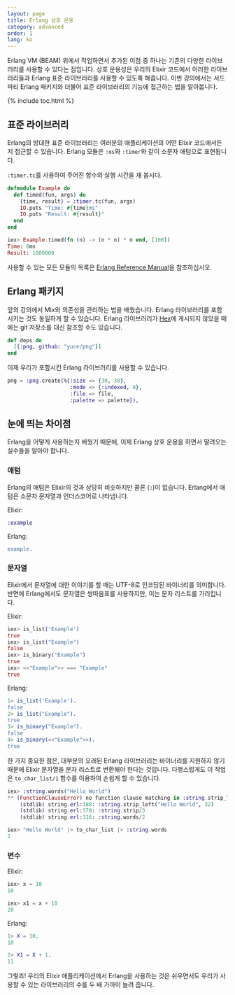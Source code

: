 ```yaml
---
layout: page
title: Erlang 상호 운용
category: advanced
order: 1
lang: ko
---
```


Erlang VM (BEAM) 위에서 작업하면서 추가된 이점 중 하나는 기존의 다양한 라이브러리를 사용할 수 있다는 점입니다. 상호 운용성은 우리의 Elixir 코드에서 이러한 라이브러리들과 Erlang 표준 라이브러리를 사용할 수 있도록 해줍니다. 이번 강의에서는 서드파티 Erlang 패키지와 더불어 표준 라이브러리의 기능에 접근하는 법을 알아봅니다.

{% include toc.html %}

## 표준 라이브러리

Erlang의 방대한 표준 라이브러리는 여러분의 애플리케이션의 어떤 Elixir 코드에서든지 접근할 수 있습니다. Erlang 모듈은 `:os`와 `:timer`와 같이 소문자 애텀으로 표현됩니다.

`:timer.tc`를 사용하여 주어진 함수의 실행 시간을 재 봅시다.

```elixir
defmodule Example do
  def timed(fun, args) do
    {time, result} = :timer.tc(fun, args)
    IO.puts "Time: #{time}ms"
    IO.puts "Result: #{result}"
  end
end

iex> Example.timed(fn (n) -> (n * n) * n end, [100])
Time: 8ms
Result: 1000000
```

사용할 수 있는 모든 모듈의 목록은 [Erlang Reference Manual](http://erlang.org/doc/apps/stdlib/)을 참조하십시오.

## Erlang 패키지

앞의 강의에서 Mix와 의존성을 관리하는 법을 배웠습니다. Erlang 라이브러리를 포함시키는 것도 동일하게 할 수 있습니다. Erlang 라이브러리가 [Hex](https://hex.pm)에 게시되지 않았을 때에는 git 저장소를 대신 참조할 수도 있습니다.

```elixir
def deps do
  [{:png, github: "yuce/png"}]
end
```

이제 우리가 포함시킨 Erlang 라이브러리를 사용할 수 있습니다.

```elixir
png = :png.create(%{:size => {30, 30},
                    :mode => {:indexed, 8},
                    :file => file,
                    :palette => palette}),
```

## 눈에 띄는 차이점

Erlang을 어떻게 사용하는지 배웠기 때문에, 이제 Erlang 상호 운용을 하면서 딸려오는 실수들을 알아야 합니다.

### 애텀

Erlang의 애텀은 Elixir의 것과 상당히 비슷하지만 콜론 (`:`)이 없습니다. Erlang에서 애텀은 소문자 문자열과 언더스코어로 나타냅니다.

Elixir:

```elixir
:example
```

Erlang:

```erlang
example.
```

### 문자열

Elixir에서 문자열에 대한 이야기를 할 때는 UTF-8로 인코딩된 바이너리를 의미합니다. 반면에 Erlang에서도 문자열은 쌍따옴표를 사용하지만, 이는 문자 리스트를 가리킵니다.

Elixir:

```elixir
iex> is_list('Example')
true
iex> is_list("Example")
false
iex> is_binary("Example")
true
iex> <<"Example">> === "Example"
true
```

Erlang:

```erlang
1> is_list('Example').
false
2> is_list("Example").
true
3> is_binary("Example").
false
4> is_binary(<<"Example">>).
true
```

한 가지 중요한 점은, 대부분의 오래된 Erlang 라이브러리는 바이너리를 지원하지 않기 때문에 Elixir 문자열을 문자 리스트로 변환해야 한다는 것입니다. 다행스럽게도 이 작업은 `to_char_list/1` 함수를 이용하여 손쉽게 할 수 있습니다.

```elixir
iex> :string.words("Hello World")
** (FunctionClauseError) no function clause matching in :string.strip_left/2
    (stdlib) string.erl:380: :string.strip_left("Hello World", 32)
    (stdlib) string.erl:378: :string.strip/3
    (stdlib) string.erl:316: :string.words/2

iex> "Hello World" |> to_char_list |> :string.words
2
```

### 변수

Elixir:

```elixir
iex> x = 10
10

iex> x1 = x + 10
20
```

Erlang:

```erlang
1> X = 10.
10

2> X1 = X + 1.
11
```

그렇죠! 우리의 Elixir 애플리케이션에서 Erlang을 사용하는 것은 쉬우면서도 우리가 사용할 수 있는 라이브러리의 수를 두 배 가까이 늘려 줍니다.
